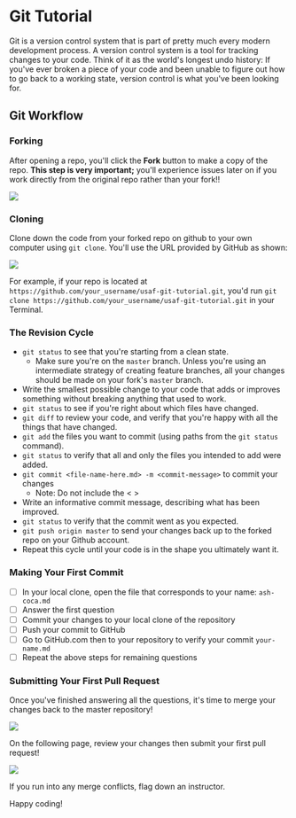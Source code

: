 # Git Tutorial

Git is a version control system that is part of pretty much every modern development process. A version control system is a tool for tracking changes to your code. Think of it as the world's longest undo history: If you've ever broken a piece of your code and been unable to figure out how to go back to a working state, version control is what you've been looking for.

## Git Workflow

### Forking

After opening a repo, you'll click the **Fork** button to make a copy of the repo. **This step is very important;** you'll experience issues later on if you work directly from the original repo rather than your fork!!

![](https://user-images.githubusercontent.com/40476562/75009679-51201d80-541f-11ea-99e9-f85c198ea18c.png)

### Cloning

Clone down the code from your forked repo on github to your own computer using `git clone`. You'll use the URL provided by GitHub as shown:

![](https://user-images.githubusercontent.com/40476562/75010586-99403f80-5421-11ea-89cb-4d4d61a06070.png)

For example, if your repo is located at `https://github.com/your_username/usaf-git-tutorial.git`, you'd run `git clone https://github.com/your_username/usaf-git-tutorial.git` in your Terminal.

### The Revision Cycle

  * `git status` to see that you're starting from a clean state.
    * Make sure you're on the `master` branch. Unless you're using an intermediate strategy of creating feature branches, all your changes should be made on your fork's `master` branch.
  * Write the smallest possible change to your code that adds or improves something without breaking anything that used to work.
  * `git status` to see if you're right about which files have changed.
  * `git diff` to review your code, and verify that you're happy with all the things that have changed.
  * `git add` the files you want to commit (using paths from the `git status` command).
  * `git status` to verify that all and only the files you intended to add were added.
  * `git commit <file-name-here.md> -m <commit-message>` to commit your changes
  	* Note: Do not include the < >  
  * Write an informative commit message, describing what has been improved.
  * `git status` to verify that the commit went as you expected.
  * `git push origin master` to send your changes back up to the forked repo on your Github account.
  * Repeat this cycle until your code is in the shape you ultimately want it.

### Making Your First Commit

- [ ] In your local clone, open the file that corresponds to your name: `ash-coca.md`
- [ ] Answer the first question
- [ ] Commit your changes to your local clone of the repository
- [ ] Push your commit to GitHub
- [ ] Go to GitHub.com then to your repository to verify your commit `your-name.md`
- [ ] Repeat the above steps for remaining questions

### Submitting Your First Pull Request

Once you've finished answering all the questions, it's time to merge your changes back to the master repository!

![](https://user-images.githubusercontent.com/40476562/75012045-3650a780-5425-11ea-9292-4ff9df348cec.png)

On the following page, review your changes then submit your first pull request!

![](https://user-images.githubusercontent.com/40476562/75012534-42893480-5426-11ea-8b30-fe06d8198f04.png)

If you run into any merge conflicts, flag down an instructor.

Happy coding!